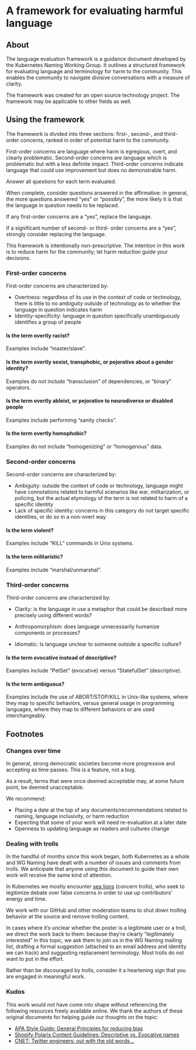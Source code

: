 
# A framework for evaluating harmful language

## About

The language evaluation framework is a guidance document developed by the Kubernetes Naming Working Group. It outlines a structured framework for evaluating language and terminology for harm to the community. This enables the community to navigate divisive conversations with a measure of clarity.

The framework was created for an open source technology project. The framework may be applicable to other fields as well.

## Using the framework

The framework is divided into three sections: first-, second-, and third-order concerns, ranked in order of potential harm to the community. 

First-order concerns are language where harm is egregious, overt, and clearly problematic. Second-order concerns are language which is problematic but with a less definite impact. Third-order concerns indicate language that could use improvement but does no demonstrable harm.

Answer all questions for each term evaluated.


When complete, consider questions answered in the affirmative: in general, the more questions answered “yes” or “possibly”, the more likely it is that the language in question needs to be replaced. 

If any first-order concerns are a “yes”, replace the language. 

If a significant number of second- or third- order concerns are a “yes”, strongly consider replacing the language. 

This framework is intentionally non-prescriptive. The intention in this work is to reduce harm for the community; let harm reduction guide your decisions.

### First-order concerns

First-order concerns are characterized by: 

- Overtness: regardless of its use in the context of code or technology, there is little to no ambiguity outside of technology as to whether the language in question indicates harm
- Identity-specificity: language in question specifically unambiguously identifies a group of people

#### Is the term overtly racist?

Examples include “master/slave”.

#### Is the term overtly sexist, transphobic, or pejorative about a gender identity?

Examples do _not_ include “transclusion” of dependencies, or “binary” operators. 

#### Is the term overtly ableist, or pejorative to neurodiverse or disabled people

Examples include performing “sanity checks”. 

#### Is the term overtly homophobic? 

Examples do not include “homogenizing” or “homogenous” data. 

### Second-order concerns

Second-order concerns are characterized by: 

- Ambiguity: outside the context of code or technology, language might have connotations related to harmful scenarios like war, militarization, or policing, but the actual etymology of the term is not related to harm of a specific identity
- Lack of specific identity: concerns in this category do not target specific identities, or do so in a non-overt way

#### Is the term violent?

Examples include “KILL” commands in Unix systems.

#### Is the term militaristic?

Examples include “marshal/unmarshal”.


### Third-order concerns

Third-order concerns are characterized by:

- Clarity: is the language in use a metaphor that could be described more precisely using different words?

- Anthropomorphism: does language unnecessarily humanize components or processes?

- Idiomatic: Is language unclear to someone outside a specific culture?


#### Is the term evocative instead of descriptive?

Examples include “PetSet” (evocative) versus “StatefulSet” (descriptive). 

#### Is the term ambiguous?

Examples include the use of ABORT/STOP/KILL in Unix-like systems, where they map to specific behaviors, versus general usage in programming languages, where they map to different behaviors or are used interchangeably. 

## Footnotes 

### Changes over time

In general, strong democratic societies become more progressive and accepting as time passes. This is a feature, not a bug. 

As a result, terms that were once deemed acceptable may, at some future point, be deemed unacceptable. 

We recommend:

- Placing a date at the top of any documents/recommendations related to naming, language inclusivity, or harm reduction 
- Expecting that some of your work will need re-evaluation at a later date
- Openness to updating language as readers and cultures change


### Dealing with trolls

In the handful of months since this work began, both Kubernetes as a whole and WG Naming have dealt with a number of issues and comments from trolls. We anticipate that anyone using this document to guide their own work will receive the same kind of attention. 

In Kubernetes we mostly encounter [sea lions](http://wondermark.com/1k62/) (concern trolls), who seek to legitimize debate over false concerns in order to use up contributors' energy and time.

We work with our GitHub and other moderation teams to shut down trolling behavior at the source and remove trolling content. 

In cases where it’s unclear whether the poster is a legitimate user or a troll, we direct the work back to them: because they’re clearly “legitimately interested” in this topic, we ask them to join us in the WG Naming mailing list, drafting a formal suggestion (attached to an email address and identity we can track) and suggesting replacement terminology. Most trolls do not want to put in the effort.

Rather than be discouraged by trolls, consider it a heartening sign that you are engaged in meaningful work. 

### Kudos

This work would not have come into shape without referencing the following resources freely available online. We thank the authors of these original documents for helping guide our thoughts on the topic:

- [APA Style Guide: General Principles for reducing bias](https://apastyle.apa.org/style-grammar-guidelines/bias-free-language/general-principles) 
- [Shopify Polaris Content Guidelines: Descriptive vs. Evocative names](https://polaris.shopify.com/content/naming#section-descriptive-vs-evocative-names)
- [CNET: Twitter engineers: out with the old words...](https://www.cnet.com/news/twitter-engineers-replace-racially-loaded-tech-terms-like-master-slave/) 
